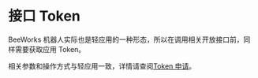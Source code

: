 # 接口 Token

BeeWorks 机器人实际也是轻应用的一种形态，所以在调用相关开放接口前，同样需要获取应用 Token。

相关参数和操作方式与轻应用一致，详情请查阅[Token 申请](/api/getStart.html)。
